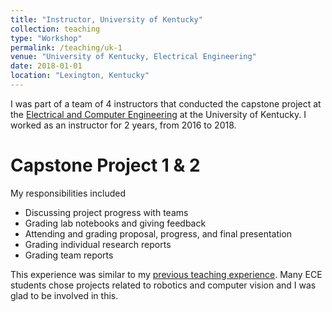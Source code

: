 ```yaml
---
title: "Instructor, University of Kentucky"
collection: teaching
type: "Workshop"
permalink: /teaching/uk-1
venue: "University of Kentucky, Electrical Engineering"
date: 2018-01-01
location: "Lexington, Kentucky"
---
```


I was part of a team of 4 instructors that conducted the capstone project at the [Electrical and Computer Engineering](https://www.engr.uky.edu/research-faculty/departments/electrical-computer-engineering) at the University of Kentucky. I worked as an instructor for 2 years, from 2016 to 2018.

Capstone Project 1 & 2
======
My responsibilities included
* Discussing project progress with teams
* Grading lab notebooks and giving feedback
* Attending and grading proposal, progress, and final presentation
* Grading individual research reports
* Grading team reports

This experience was similar to my [previous teaching experience](http://urafique.com/teaching/2010-teaching-1). Many ECE students chose projects related to robotics and computer vision and I was glad to be involved in this.
